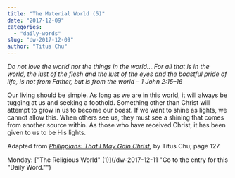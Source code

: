 ```yaml
---
title: "The Material World (5)"
date: "2017-12-09"
categories: 
  - "daily-words"
slug: "dw-2017-12-09"
author: "Titus Chu"
---
```


_Do not love the world nor the things in the world....For all that is in the world, the lust of the flesh and the lust of the eyes and the boastful pride of life, is not from Father, but is from the world_ _– 1 John 2:15–16_

Our living should be simple. As long as we are in this world, it will always be tugging at us and seeking a foothold. Something other than Christ will attempt to grow in us to become our boast. If we want to shine as lights, we cannot allow this. When others see us, they must see a shining that comes from another source within. As those who have received Christ, it has been given to us to be His lights.

Adapted from _[Philippians: That I May Gain Christ](/book-philippians "Go to the listing for this book."),_ by Titus Chu; page 127.

Monday: ["The Religious World" (1)](/dw-2017-12-11 "Go to the entry for this "Daily Word."")
